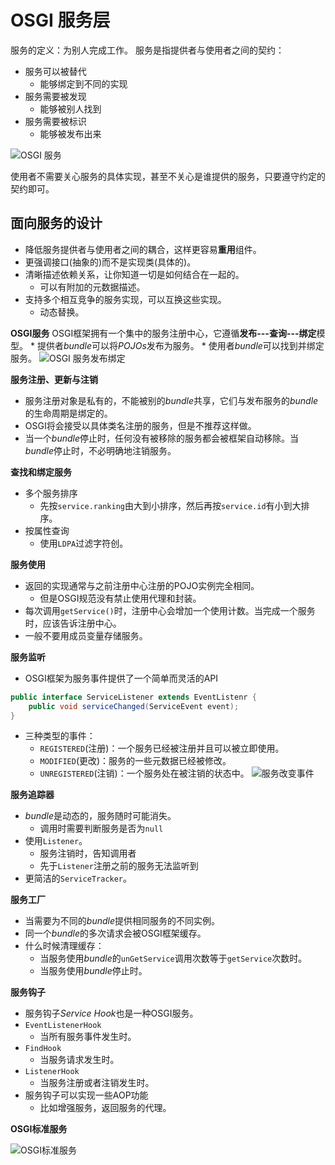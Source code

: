 # OSGI 服务层

服务的定义：为别人完成工作。
服务是指提供者与使用者之间的契约：
* 服务可以被替代
    * 能够绑定到不同的实现
* 服务需要被发现
    * 能够被别人找到
* 服务需要被标识
    * 能够被发布出来
    
![OSGI 服务](./img/service-layer-service.jpg "OSGI服务")

使用者不需要关心服务的具体实现，甚至不关心是谁提供的服务，只要遵守约定的契约即可。

## 面向服务的设计

* 降低服务提供者与使用者之间的耦合，这样更容易**重用**组件。
* 更强调接口(抽象的)而不是实现类(具体的)。
* 清晰描述依赖关系，让你知道一切是如何结合在一起的。
    * 可以有附加的元数据描述。
* 支持多个相互竞争的服务实现，可以互换这些实现。
    * 动态替换。

**OSGI服务**
OSGI框架拥有一个集中的服务注册中心，它遵循**发布---查询---绑定**模型。
    * 提供者*bundle*可以将*POJOs*发布为服务。
    * 使用者*bundle*可以找到并绑定服务。
![OSGI 服务发布绑定](./img/service-layer-publish-find.jpg "OSGI服务发布绑定")

**服务注册、更新与注销**
* 服务注册对象是私有的，不能被别的*bundle*共享，它们与发布服务的*bundle*的生命周期是绑定的。
* OSGI将会接受以具体类名注册的服务，但是不推荐这样做。
* 当一个*bundle*停止时，任何没有被移除的服务都会被框架自动移除。当*bundle*停止时，不必明确地注销服务。

**查找和绑定服务**
* 多个服务排序
    * 先按`service.ranking`由大到小排序，然后再按`service.id`有小到大排序。
* 按属性查询
    * 使用`LDPA`过滤字符创。

**服务使用**
* 返回的实现通常与之前注册中心注册的POJO实例完全相同。
    * 但是OSGI规范没有禁止使用代理和封装。
* 每次调用`getService()`时，注册中心会增加一个使用计数。当完成一个服务时，应该告诉注册中心。
* 一般不要用成员变量存储服务。

**服务监听**
* OSGI框架为服务事件提供了一个简单而灵活的API
```Java
public interface ServiceListener extends EventListenr {
    public void serviceChanged(ServiceEvent event);
}
```

* 三种类型的事件：
    * `REGISTERED`(注册)：一个服务已经被注册并且可以被立即使用。
    * `MODIFIED`(更改)：服务的一些元数据已经被修改。
    * `UNREGISTERED`(注销)：一个服务处在被注销的状态中。
![服务改变事件](./img/service-layer-event.jpg "服务改变事件")

**服务追踪器**
* *bundle*是动态的，服务随时可能消失。
    * 调用时需要判断服务是否为`null`
* 使用`Listener`。
    * 服务注销时，告知调用者
    * 先于`Listener`注册之前的服务无法监听到
* 更简洁的`ServiceTracker`。

**服务工厂**
* 当需要为不同的*bundle*提供相同服务的不同实例。
* 同一个*bundle*的多次请求会被OSGI框架缓存。
* 什么时候清理缓存：
    * 当服务使用*bundle*的`unGetService`调用次数等于`getService`次数时。
    * 当服务使用*bundle*停止时。
    
**服务钩子**
* 服务钩子*Service Hook*也是一种OSGI服务。
* `EventListenerHook`
    * 当所有服务事件发生时。
* `FindHook`
    * 当服务请求发生时。
* `ListenerHook`
    * 当服务注册或者注销发生时。
* 服务钩子可以实现一些AOP功能
    * 比如增强服务，返回服务的代理。
    
**OSGI标准服务**

![OSGI标准服务](./img/service-layer-standard-service.jpg "OSGI标准服务")